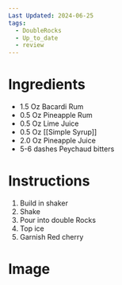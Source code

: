 ```yaml
---
Last Updated: 2024-06-25
tags:
  - DoubleRocks
  - Up_to_date
  - review
---
```


# Ingredients
- 1.5 Oz Bacardi Rum
- 0.5 Oz Pineapple Rum
- 0.5 Oz Lime Juice
- 0.5 Oz [[Simple Syrup]]
- 2.0 Oz Pineapple Juice
- 5-6 dashes Peychaud bitters




# Instructions
1. Build in shaker
2. Shake
3. Pour into double Rocks
4. Top ice
5. Garnish Red cherry

# Image
